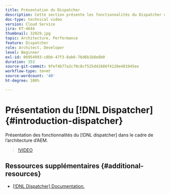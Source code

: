 ```yaml
---
title: Présentation du Dispatcher
description: Cette section présente les fonctionnalités du Dispatcher dans le cadre de l’architecture d’AEM.
doc-type: technical video
version: Cloud Service
jira: KT-4644
thumbnail: 32029.jpg
topic: Architecture, Performance
feature: Dispatcher
role: Architect, Developer
level: Beginner
exl-id: 06954993-c8bb-47f3-8ab6-76d6b1b8e8b0
duration: 353
source-git-commit: 9fef4b77a2c70c8cf525d42686f4120e481945ee
workflow-type: tm+mt
source-wordcount: '40'
ht-degree: 100%

---
```


# Présentation du [!DNL Dispatcher] {#introduction-dispatcher}

Présentation des fonctionnalités du [!DNL dispatcher] dans le cadre de l’architecture d’AEM.

>[!VIDEO](https://video.tv.adobe.com/v/32029?quality=12&learn=on)

## Ressources supplémentaires {#additional-resources}

* [[!DNL Dispatcher] Documentation.](https://experienceleague.adobe.com/docs/experience-manager-dispatcher/using/dispatcher.html?lang=fr)
